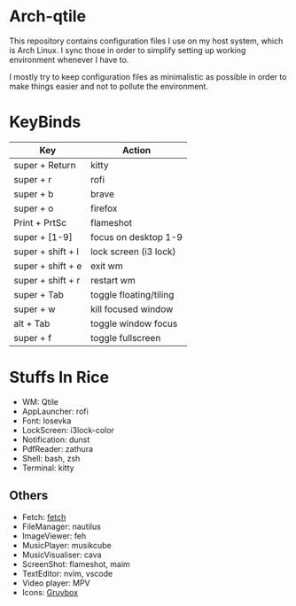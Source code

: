 # Arch-qtile

This repository contains configuration files I use on my host system, which is Arch Linux. I sync those in order to simplify setting up working environment whenever I have to.

I mostly try to keep configuration files as minimalistic as possible in order to make things easier and not to pollute the environment.

# KeyBinds

| Key               | Action                 |
| ----------------- | ---------------------- |
| super + Return    | kitty                  |
| super + r         | rofi                   |
| super + b         | brave                  |
| super + o         | firefox                |
| Print + PrtSc     | flameshot              |
| super + [1-9]     | focus on desktop 1-9   |
| super + shift + l | lock screen (i3 lock)  |
| super + shift + e | exit wm                |
| super + shift + r | restart wm             |
| super + Tab       | toggle floating/tiling |
| super + w         | kill focused window    |
| alt + Tab         | toggle window focus    |
| super + f         | toggle fullscreen      |

# Stuffs In Rice

- WM: Qtile
- AppLauncher: rofi
- Font: Iosevka
- LockScreen: i3lock-color
- Notification: dunst
- PdfReader: zathura
- Shell: bash, zsh
- Terminal: kitty

## Others

- Fetch: [fetch](https://github.com/Manas140/fetch)
- FileManager: nautilus
- ImageViewer: feh
- MusicPlayer: musikcube
- MusicVisualiser: cava
- ScreenShot: flameshot, maim
- TextEditor: nvim, vscode
- Video player: MPV
- Icons: [Gruvbox](https://www.pling.com/p/1681313/)
